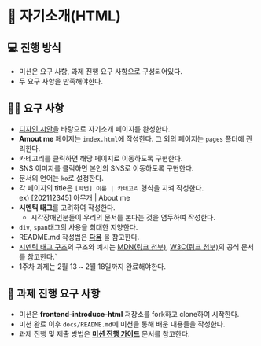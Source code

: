 # 👋 자기소개(HTML)

## 💻 진행 방식

- 미션은 요구 사항, 과제 진행 요구 사항으로 구성되어있다.
- 두 요구 사항을 만족해야한다.

## 🧑‍💻 요구 사항

- [디자인 시안](https://www.figma.com/file/UHYXnffeSYlNgqeNK6onLE/%EC%9E%90%EA%B8%B0%EC%86%8C%EA%B0%9C-%ED%8E%98%EC%9D%B4%EC%A7%80-%EB%A0%88%EC%9D%B4%EC%95%84%EC%9B%83?type=design&node-id=0%3A1&mode=design&t=rZLtMMqqzJK2Sbvl-1)을 바탕으로 자기소개 페이지를 완성한다.
- **Amout me** 페이지는 `index.html`에 작성한다. 그 외의 페이지는 `pages` 폴더에 관리한다.
- 카테고리를 클릭하면 해당 페이지로 이동하도록 구현한다.
- SNS 이미지를 클릭하면 본인의 SNS로 이동하도록 구현한다.
- 문서의 언어는 `ko`로 설정한다.
- 각 페이지의 title은 `[학번] 이름 | 카테고리` 형식을 지켜 작성한다. <br />
  ex) [202112345] 아무개 | About me
- **시멘틱 태그**를 고려하여 작성한다.
  - 시각장애인분들이 우리의 문서를 본다는 것을 염두하여 작성한다.
- `div`, `span`태그의 사용을 최대한 지양한다.
- README.md 작성법은 **[다음](https://commonmark.org/help/)** 을 참고한다.
- [시멘틱 태그 구조](https://ossam5.tistory.com/111)의 구조와 예시는 [MDN(링크 첨부)](https://developer.mozilla.org/ko/docs/Glossary/Semantics), [W3C(링크 첨부)](https://www.w3schools.com/html/html5_semantic_elements.asp)의 공식 문서를 참고한다.`
- 1주차 과제는 2월 13 ~ 2월 18일까지 완료해야한다.

## 🚀 과제 진행 요구 사항

- 미션은 **frontend-introduce-html** 저장소를 fork하고 clone하여 시작한다.
- 미션 완료 이후 `docs/README.md`에 미션을 통해 배운 내용들을 작성한다.
- 과제 진행 및 제출 방법은 **[미션 진행 가이드](https://www.notion.so/f0571981555d4509839b9db8d5382162?pvs=21)** 문서를 참고한다.


